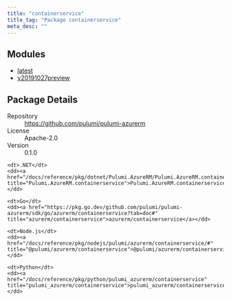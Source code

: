```yaml
---
title: "containerservice"
title_tag: "Package containerservice"
meta_desc: ""
---
```


<!-- WARNING: this file was generated by Pulumi Docs Generator. -->
<!-- Do not edit by hand unless you're certain you know what you are doing! -->



<h2 id="modules">Modules</h2>
<ul class="api">
    <li><a href="latest/" title="latest"><span class="symbol module"></span>latest</a></li>
    <li><a href="v20191027preview/" title="v20191027preview"><span class="symbol module"></span>v20191027preview</a></li>
</ul>

<h2 id="package-details">Package Details</h2>
<dl class="package-details">
	<dt>Repository</dt>
	<dd><a href="https://github.com/pulumi/pulumi-azurerm">https://github.com/pulumi/pulumi-azurerm</a></dd>
	<dt>License</dt>
	<dd>Apache-2.0</dd>
	<dt>Version</dt>
	<dd>0.1.0</dd>
</dl>



<dl class="tabular">

    <dt>.NET</dt>
    <dd><a href="/docs/reference/pkg/dotnet/Pulumi.AzureRM/Pulumi.AzureRM.containerservice.html" title="Pulumi.AzureRM.containerservice">Pulumi.AzureRM.containerservice</a></dd>

    <dt>Go</dt>
    <dd><a href="https://pkg.go.dev/github.com/pulumi/pulumi-azurerm/sdk/go/azurerm/containerservice?tab=doc#" title="azurerm/containerservice">azurerm/containerservice</a></dd>

    <dt>Node.js</dt>
    <dd><a href="/docs/reference/pkg/nodejs/pulumi/azurerm/containerservice/#" title="@pulumi/azurerm/containerservice">@pulumi/azurerm/containerservice</a></dd>

    <dt>Python</dt>
    <dd><a href="/docs/reference/pkg/python/pulumi_azurerm/containerservice" title="pulumi_azurerm/containerservice">pulumi_azurerm/containerservice</a></dd>

</dl>

